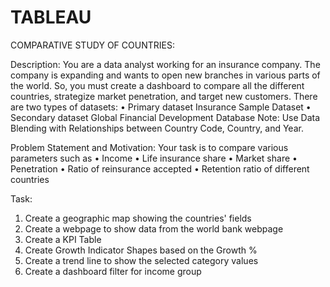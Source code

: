# TABLEAU

COMPARATIVE STUDY OF COUNTRIES:

Description: 
You are a data analyst working for an insurance company. The company is
expanding and wants to open new branches in various parts of the world.
So, you must create a dashboard to compare all the different countries,
strategize market penetration, and target new customers.
There are two types of datasets:
• Primary dataset
  Insurance Sample Dataset
• Secondary dataset
  Global Financial Development Database
Note:
Use Data Blending with Relationships between Country Code, Country,
and Year.

Problem Statement and Motivation:
Your task is to compare various parameters such as
• Income
• Life insurance share
• Market share
• Penetration
• Ratio of reinsurance accepted
• Retention ratio of different countries

Task:
1. Create a geographic map showing the countries' fields
2. Create a webpage to show data from the world bank webpage
3. Create a KPI Table
4. Create Growth Indicator Shapes based on the Growth %
5. Create a trend line to show the selected category values
6. Create a dashboard filter for income group
